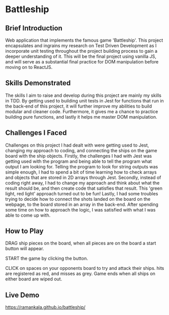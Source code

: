 <h1> Battleship </h1>

<h2>Brief Introduction </h2>

Web application that implements the famous game 'Battleship'.  This project encapsulates and ingrains my research on Test Driven Development as I incorporate unit testing throughout the project building process to gain a deeper understanding of it.  This will be the final project using vanilla JS, and will serve as a substantial final practice for DOM manipulation before moving on to ReactJS.

<h2>Skills Demonstrated</h2>

The skills I aim to raise and develop during this project are mainly my skills in TDD.  By getting used to building unit tests in Jest for functions that run in the back-end of this project, it will further improve my abilities to build modular and cleaner code.  Furthermore, it gives me a chance to practice building pure functions, and lastly it helps me master DOM manipulation.

<h2>Challenges I Faced</h2>

Challenges on this project I had dealt with were getting used to Jest, changing my approach to coding, and connecting the ships on the game board with the ship objects.  Firstly, the challenges I had with Jest was getting used with the program and being able to tell the program what output I am looking for.  Telling the program to look for string outputs was simple enough, I had to spend a bit of time learning how to check arrays and objects that are stored in 2D arrays through Jest.  Secondly, instead of coding right away, I had to change my approach and think about what the result should be, and then create code that satisfies that result.  This 'green light, red light' approach turned out to be fun!  Lastly, I had some troubles trying to decide how to connect the shots landed on the board on the webpage, to the board stored in an array in the back-end.  After spending some time on how to approach the logic, I was satisfied with what I was able to come up with.

<h2>How to Play</h2>

DRAG ship pieces on the board, when all pieces are on the board a start button will appear.

START the game by clicking the button.

CLICK on spaces on your opponents board to try and attack their ships.  hits are registered as red, and misses as grey.  Game ends when all ships on either board are wiped out.

<h2>Live Demo</h2>

https://ramankala.github.io/battleship/